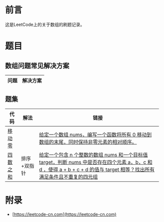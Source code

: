 # 前言

这是LeetCode上的关于数组的刷题记录。

# 题目

## 数组问题常见解决方案

| 问题 | 解决方案 |
| ---- | ---- |

## 题集

| 代码 | 解法 | 链接 |
| ---- | ---- | ---- |
| [移动零](MoveZeroes.java) |   | [给定一个数组 nums，编写一个函数将所有 0 移动到数组的末尾，同时保持非零元素的相对顺序。](https://leetcode-cn.com/problems/move-zeroes/) |
| [四数之和](FourSum.java) | 排序+双指针 | [给定一个包含 n 个整数的数组 nums 和一个目标值 target，判断 nums 中是否存在四个元素 a，b，c 和 d ，使得 a + b + c + d 的值与 target 相等？找出所有满足条件且不重复的四元组](https://leetcode-cn.com/problems/4sum/) |

# 附录

 - [https://leetcode-cn.com](https://leetcode-cn.com)